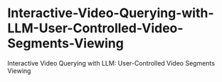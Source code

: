 # Interactive-Video-Querying-with-LLM-User-Controlled-Video-Segments-Viewing
Interactive Video Querying with LLM: User-Controlled Video Segments Viewing
